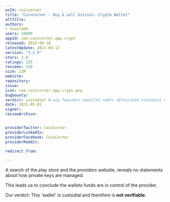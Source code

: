 ```yaml
---
wsId: coincorner
title: "CoinCorner – Buy & sell bitcoin. Crypto Wallet"
altTitle: 
authors:
- kiwilamb
users: 10000
appId: com.coincorner.app.crypt
released: 2014-09-10
latestUpdate: 2021-04-12
version: "3.2.9"
stars: 2.9
ratings: 155
reviews: 110
size: 22M
website: 
repository: 
issue: 
icon: com.coincorner.app.crypt.png
bugbounty: 
verdict: custodial # wip fewusers nowallet nobtc obfuscated custodial nosource nonverifiable reproducible bounty defunct
date: 2021-05-02
signer: 
reviewArchive:


providerTwitter: CoinCorner
providerLinkedIn: 
providerFacebook: CoinCorner
providerReddit: 

redirect_from:

---
```



A search of the play store and the providers website, reveals no statements about how private keys are managed.

This leads us to conclude the wallets funds are in control of the provider.

Our verdict: This 'wallet' is custodial and therefore is **not verifiable**.

